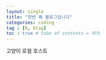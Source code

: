 ```yaml
---
layout: single
title: "첫번 째 블로그입니다"
categories: coding
tag : [R, blog]
toc : true # tabe of contents = 목차
---
```


고양이
로컬 호스트
